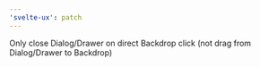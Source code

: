 ```yaml
---
'svelte-ux': patch
---
```


Only close Dialog/Drawer on direct Backdrop click (not drag from Dialog/Drawer to Backdrop)
